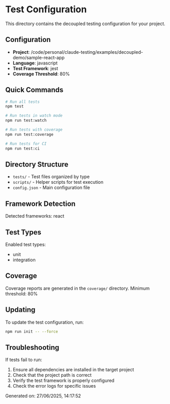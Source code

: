# Test Configuration

This directory contains the decoupled testing configuration for your project.

## Configuration

- **Project**: /code/personal/claude-testing/examples/decoupled-demo/sample-react-app
- **Language**: javascript
- **Test Framework**: jest
- **Coverage Threshold**: 80%

## Quick Commands

```bash
# Run all tests
npm test

# Run tests in watch mode
npm run test:watch

# Run tests with coverage
npm run test:coverage

# Run tests for CI
npm run test:ci
```

## Directory Structure

- `tests/` - Test files organized by type
- `scripts/` - Helper scripts for test execution
- `config.json` - Main configuration file

## Framework Detection

Detected frameworks: react

## Test Types

Enabled test types:
- unit
- integration

## Coverage

Coverage reports are generated in the `coverage/` directory.
Minimum threshold: 80%

## Updating

To update the test configuration, run:
```bash
npm run init -- --force
```

## Troubleshooting

If tests fail to run:
1. Ensure all dependencies are installed in the target project
2. Check that the project path is correct
3. Verify the test framework is properly configured
4. Check the error logs for specific issues

Generated on: 27/06/2025, 14:17:52
